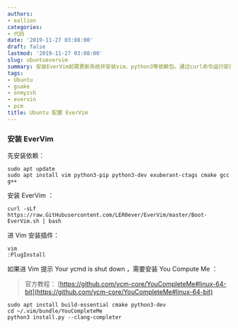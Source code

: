 ```yaml
---
authors:
- eallion
categories:
- 代码
date: '2019-11-27 03:08:00'
draft: false
lastmod: '2019-11-27 03:08:00'
slug: ubuntuevervim
summary: 安装EverVim前需更新系统并安装vim、python3等依赖包。通过curl命令运行安装脚本自动部署。首次进入vim需执行插件安装命令。若提示ycmd服务关闭，需按官方指引补装YouCompleteMe组件，安装时需额外编译依赖并运行安装脚本。
tags:
- Ubuntu
- guake
- onmyzsh
- evervin
- pcm
title: Ubuntu 配置 EverVim
---
```


### 安装 EverVim

先安装依赖：

```
sudo apt update
sudo apt install vim python3-pip python3-dev exuberant-ctags cmake gcc g++
```

安装 EverVim ：

```
curl -sLf https://raw.GitHubusercontent.com/LER0ever/EverVim/master/Boot-EverVim.sh | bash
```

进 Vim 安装插件：

```
vim
:PlugInstall
```

如果进 Vim 提示 Your ycmd is shut down ，需要安装 You Compute Me ：

> 官方教程： [https://github.com/ycm-core/YouCompleteMe#linux-64-bit](https://github.com/ycm-core/YouCompleteMe#linux-64-bit)

```
sudo apt install build-essential cmake python3-dev
cd ~/.vim/bundle/YouCompleteMe
python3 install.py --clang-completer
```